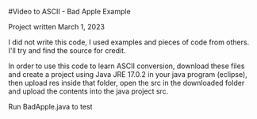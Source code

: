 #Video to ASCII - Bad Apple Example

Project written March 1, 2023

I did not write this code, I used examples and pieces of code from others. I'll try and find the source for credit.

In order to use this code to learn ASCII conversion, download these files and create a project using Java JRE 17.0.2 in your java program (eclipse), then upload res inside that folder, open the src in the downloaded folder and upload the contents into the java project src.

Run BadApple.java to test